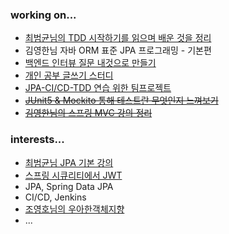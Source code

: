 ### working on...
- [최범균님의 TDD 시작하기를 읽으며 배운 것을 정리](https://github.com/kyupid/tddb)
- 김영한님 자바 ORM 표준 JPA 프로그래밍 - 기본편
- [백엔드 인터뷰 질문 내것으로 만들기](https://github.com/kyupid/backend-interview-question) 
- [개인 공부 글쓰기 스터디](https://github.com/java-squid/2022-jubilant) 
- [JPA-CI/CD-TDD 연습 위한 팀프로젝트](https://github.com/JoAndKim/greenery-backend)
- [~~JUnit5 & Mockito 통해 테스트란 무엇인지 느껴보기~~](https://github.com/kyupid/test-dev-process-with-todo-list) 
- [~~김영한님의 스프링 MVC 강의 정리~~](https://github.com/kyupid/spring-mvc) 


### interests...
- [최범균님 JPA 기본 강의](https://youtube.com/playlist?list=PLwouWTPuIjUi9Sih9mEci4Rqhz1VqiQXX)
- [스프링 시큐리티에서 JWT](https://github.com/real-world-study/realworld/pull/34/commits)
- JPA, Spring Data JPA
- CI/CD, Jenkins
- [조영호님의 우아한객체지향](https://velog.io/@codemcd/%EC%9A%B0%EC%95%84%ED%95%9C%ED%85%8C%ED%81%AC%EC%84%B8%EB%AF%B8%EB%82%98-%EC%9A%B0%EC%95%84%ED%95%9C%EA%B0%9D%EC%B2%B4%EC%A7%80%ED%96%A5-%EC%9D%98%EC%A1%B4%EC%84%B1%EC%9D%84-%EC%9D%B4%EC%9A%A9%ED%95%B4-%EC%84%A4%EA%B3%84-%EC%A7%84%ED%99%94%EC%8B%9C%ED%82%A4%EA%B8%B0-By-%EC%9A%B0%EC%95%84%ED%95%9C%ED%98%95%EC%A0%9C%EB%93%A4-%EA%B0%9C%EB%B0%9C%EC%8B%A4%EC%9E%A5-%EC%A1%B0%EC%98%81%ED%98%B8%EB%8B%98-vkk5brh7by)
- ...
